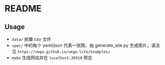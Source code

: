 # README

## Usage

- `data/` 放置 csv 文件
- `spec/` 中的每个 yaml/json 代表一张图，由 generate_site.py 生成图片。语法见 `https://vega.github.io/vega-lite/examples/`
- `make` 生成网站并在 `localhost:26919` 预览
